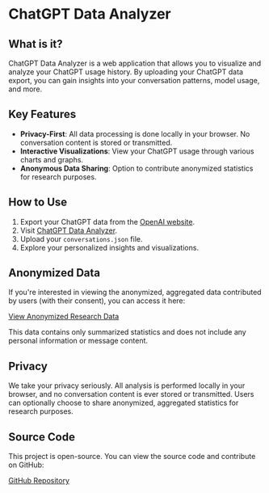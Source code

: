 # ChatGPT Data Analyzer

## What is it?

ChatGPT Data Analyzer is a web application that allows you to visualize and analyze your ChatGPT usage history. By uploading your ChatGPT data export, you can gain insights into your conversation patterns, model usage, and more.

## Key Features

- **Privacy-First**: All data processing is done locally in your browser. No conversation content is stored or transmitted.
- **Interactive Visualizations**: View your ChatGPT usage through various charts and graphs.
- **Anonymous Data Sharing**: Option to contribute anonymized statistics for research purposes.

## How to Use

1. Export your ChatGPT data from the [OpenAI website](https://help.openai.com/en/articles/7260999-how-do-i-export-my-chatgpt-history-and-data).
2. Visit [ChatGPT Data Analyzer](https://gptwrapped.husaria.dev/).
3. Upload your `conversations.json` file.
4. Explore your personalized insights and visualizations.

## Anonymized Data

If you're interested in viewing the anonymized, aggregated data contributed by users (with their consent), you can access it here:

[View Anonymized Research Data](https://docs.google.com/spreadsheets/d/1iQIxFqKJepTDkAh0xLQvbIwTgH6811MhOAH-8eeb9Ek/edit?usp=sharing)

This data contains only summarized statistics and does not include any personal information or message content.

## Privacy

We take your privacy seriously. All analysis is performed locally in your browser, and no conversation content is ever stored or transmitted. Users can optionally choose to share anonymized, aggregated statistics for research purposes.

## Source Code

This project is open-source. You can view the source code and contribute on GitHub:

[GitHub Repository](https://github.com/assertjohn/chatgpt-wrapped)
